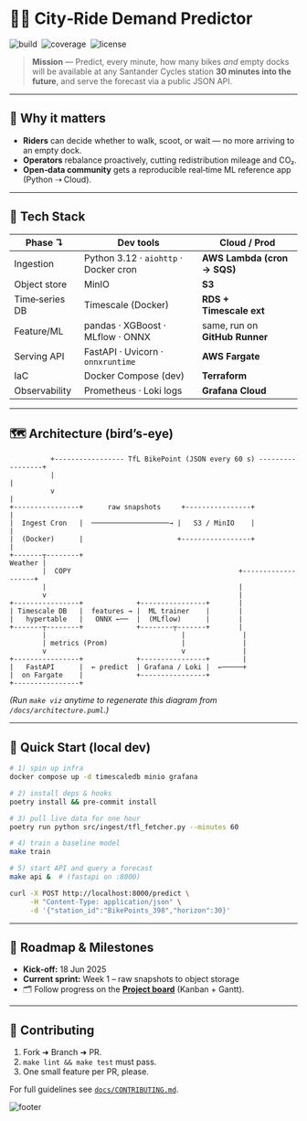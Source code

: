 # 🚴‍♂️ City‑Ride Demand Predictor

![build](https://img.shields.io/github/actions/workflow/status/Sa74ll/city-ride-demand/ci.yml?label=build)  ![coverage](https://img.shields.io/codecov/c/github/Sa74ll/city-ride-demand?label=cov)  ![license](https://img.shields.io/github/license/Sa74ll/city-ride-demand)

> **Mission** — Predict, every minute, how many bikes *and* empty docks will be available at any Santander Cycles station **30 minutes into the future**, and serve the forecast via a public JSON API.

---

## 🌟 Why it matters

* **Riders** can decide whether to walk, scoot, or wait — no more arriving to an empty dock.
* **Operators** rebalance proactively, cutting redistribution mileage and CO₂.
* **Open‑data community** gets a reproducible real‑time ML reference app (Python ⇢ Cloud).

---

## 🔧 Tech Stack

| Phase ↴        | Dev tools                             | Cloud / Prod                   |
| -------------- | ------------------------------------- | ------------------------------ |
| Ingestion      | Python 3.12 · `aiohttp` · Docker cron | **AWS Lambda (cron → SQS)**    |
| Object store   | MinIO                                 | **S3**                         |
| Time‑series DB | Timescale (Docker)                    | **RDS + Timescale ext**        |
| Feature/ML     | pandas · XGBoost · MLflow · ONNX      | same, run on **GitHub Runner** |
| Serving API    | FastAPI · Uvicorn · `onnxruntime`     | **AWS Fargate**                |
| IaC            | Docker Compose (dev)                  | **Terraform**                  |
| Observability  | Prometheus · Loki logs                | **Grafana Cloud**              |

---

## 🗺️ Architecture (bird’s‑eye)

```text
          +----------------- TfL BikePoint (JSON every 60 s) -----------------+
          |                                                                  |
          v                                                                  |
+----------------+      raw snapshots     +----------------+                 |
|  Ingest Cron   |  ───────────────────→ |   S3 / MinIO    |                 |
|  (Docker)      |                       +-----------------+                 |
+-------┬--------+                                                   Weather |
        |  COPY                                         +-------------------+
        |                                               |
        v                                               |
+----------------+             +----------------+       |
| Timescale DB   |  features → |  ML trainer    |       |
|   hypertable   |   ONNX ←──  |  (MLflow)      |       |
+-------┬--------+             +--------┬-------+       |
        |                                 |              |
        | metrics (Prom)                  |              |
        v                                 v              |
+----------------+             +----------------+        |
|   FastAPI      |  ← predict  | Grafana / Loki |  ←─────+
|  on Fargate    |             +----------------+
+----------------+
```

*(Run `make viz` anytime to regenerate this diagram from `/docs/architecture.puml`.)*

---

## 🚀 Quick Start (local dev)

```bash
# 1) spin up infra
docker compose up -d timescaledb minio grafana

# 2) install deps & hooks
poetry install && pre-commit install

# 3) pull live data for one hour
poetry run python src/ingest/tfl_fetcher.py --minutes 60

# 4) train a baseline model
make train

# 5) start API and query a forecast
make api &  # (fastapi on :8000)

curl -X POST http://localhost:8000/predict \
     -H "Content-Type: application/json" \
     -d '{"station_id":"BikePoints_398","horizon":30}'
```

---

## 📅 Roadmap & Milestones

* **Kick‑off:** 18 Jun 2025
* **Current sprint:** Week 1 – raw snapshots to object storage
* 🗂 Follow progress on the **[Project board](../../projects)** (Kanban + Gantt).

---

## 🤝 Contributing

1. Fork ➜ Branch ➜ PR.
2. `make lint && make test` must pass.
3. One small feature per PR, please.

For full guidelines see [`docs/CONTRIBUTING.md`](docs/CONTRIBUTING.md).

![footer](https://raw.githubusercontent.com/Sa74ll/city-ride-demand/main/docs/assets/footer-bike.gif)
